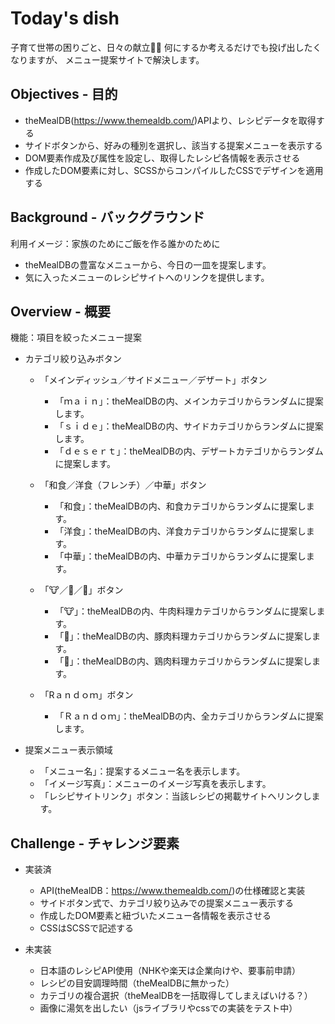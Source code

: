 # Today's dish

子育て世帯の困りごと、日々の献立🥘🙀
何にするか考えるだけでも投げ出したくなりますが、
メニュー提案サイトで解決します。

## Objectives - 目的

- theMealDB(https://www.themealdb.com/)APIより、レシピデータを取得する
- サイドボタンから、好みの種別を選択し、該当する提案メニューを表示する
- DOM要素作成及び属性を設定し、取得したレシピ各情報を表示させる
- 作成したDOM要素に対し、SCSSからコンパイルしたCSSでデザインを適用する

## Background - バックグラウンド

利用イメージ：家族のためにご飯を作る誰かのために

- theMealDBの豊富なメニューから、今日の一皿を提案します。
- 気に入ったメニューのレシピサイトへのリンクを提供します。

## Overview - 概要

機能：項目を絞ったメニュー提案

- カテゴリ絞り込みボタン

  - 「メインディッシュ／サイドメニュー／デザート」ボタン
    - 「ｍａｉｎ」：theMealDBの内、メインカテゴリからランダムに提案します。
    - 「ｓｉｄｅ」：theMealDBの内、サイドカテゴリからランダムに提案します。
    - 「ｄｅｓｅｒｔ」：theMealDBの内、デザートカテゴリからランダムに提案します。

  - 「和食／洋食（フレンチ）／中華」ボタン
    - 「和食」：theMealDBの内、和食カテゴリからランダムに提案します。
    - 「洋食」：theMealDBの内、洋食カテゴリからランダムに提案します。
    - 「中華」：theMealDBの内、中華カテゴリからランダムに提案します。

  - 「🐮／🐷／🐔」ボタン
    - 「🐮」：theMealDBの内、牛肉料理カテゴリからランダムに提案します。
    - 「🐷」：theMealDBの内、豚肉料理カテゴリからランダムに提案します。
    - 「🐔」：theMealDBの内、鶏肉料理カテゴリからランダムに提案します。

  - 「Rａｎｄｏｍ」ボタン
    - 「Ｒａｎｄｏｍ」：theMealDBの内、全カテゴリからランダムに提案します。

- 提案メニュー表示領域

  - 「メニュー名」：提案するメニュー名を表示します。
  - 「イメージ写真」：メニューのイメージ写真を表示します。
  - 「レシピサイトリンク」ボタン：当該レシピの掲載サイトへリンクします。

## Challenge - チャレンジ要素

- 実装済
  - API(theMealDB：https://www.themealdb.com/)の仕様確認と実装
  - サイドボタン式で、カテゴリ絞り込みでの提案メニュー表示する
  - 作成したDOM要素と紐づいたメニュー各情報を表示させる
  - CSSはSCSSで記述する

- 未実装
  - 日本語のレシピAPI使用（NHKや楽天は企業向けや、要事前申請）
  - レシピの目安調理時間（theMealDBに無かった）
  - カテゴリの複合選択（theMealDBを一括取得してしまえばいける？）
  - 画像に湯気を出したい（jsライブラリやcssでの実装をテスト中）
